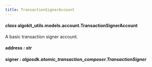 ```yaml
---
title: TransactionSignerAccount
---
```


#### _class_ algokit_utils.models.account.TransactionSignerAccount

A basic transaction signer account.

#### address _: str_

#### signer _: algosdk.atomic_transaction_composer.TransactionSigner_
